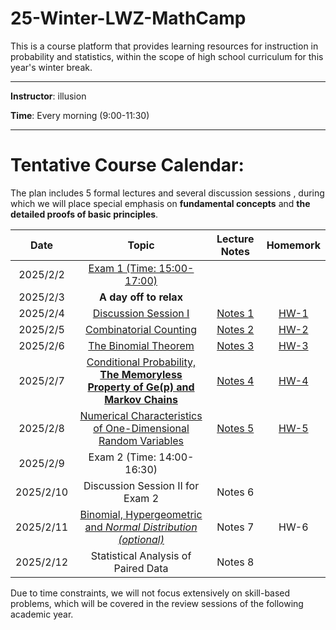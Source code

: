 # 25-Winter-LWZ-MathCamp

This is a course platform that provides learning resources for instruction in probability and statistics, within the scope of high school curriculum for this year's winter break.

---

**Instructor**: illusion

**Time**: Every morning (9:00-11:30)



---

# Tentative Course Calendar:

The plan includes 5 formal lectures and several discussion sessions , during which we will place special emphasis on **fundamental concepts** and **the detailed proofs of basic principles**.

| Date | Topic | Lecture Notes | Homemork |
|:----------:|:----------:|:----------:|:----------:|
| 2025/2/2 | [Exam 1 (Time: 15:00-17:00)](./Exam1.pdf) | | | |
| 2025/2/3 | **A day off to relax** | | |
| 2025/2/4 | [Discussion Session I](./讲义/讲义1.pdf) | [Notes 1](./Notes/Notes-1.pdf) | [HW-1](./HW/HW-1.pdf) | 
| 2025/2/5 | [Combinatorial Counting](./讲义/讲义2.pdf) | [Notes 2](./Notes/Notes-2.pdf) | [HW-2](./HW/HW-2.pdf) | 
| 2025/2/6 | [The Binomial Theorem ](./讲义/讲义3.pdf)  | [Notes 3](./Notes/Notes-3.pdf) | [HW-3](./HW/HW-3.pdf) | 
| 2025/2/7 | [Conditional Probability, **The Memoryless Property of Ge(p) and Markov Chains**](./讲义/讲义4.pdf) | [Notes 4](./Notes/Notes-4.pdf) | [HW-4](./HW/HW-4.pdf) | 
| 2025/2/8 | [Numerical Characteristics of One-Dimensional Random Variables](./讲义/讲义5.pdf)  | [Notes 5](./Notes/Notes-5.pdf) | [HW-5](./HW/HW-5.pdf) |
| 2025/2/9 | Exam 2 (Time: 14:00-16:30) | | | 
| 2025/2/10 | Discussion Session II for Exam 2 | Notes 6 | | 
| 2025/2/11 | [Binomial, Hypergeometric and *Normal Distribution (optional)*](./讲义/讲义6.pdf) | Notes 7 | HW-6 |
| 2025/2/12 | Statistical Analysis of Paired Data | Notes 8 |  |



Due to time constraints, we will not focus extensively on skill-based problems, which will be covered in the review sessions of the following academic year.





